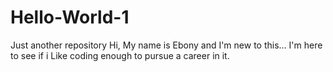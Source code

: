 # Hello-World-1
Just another repository
Hi, My name is Ebony and I'm new to this... I'm here to see if i Like coding enough to pursue a career in it.
